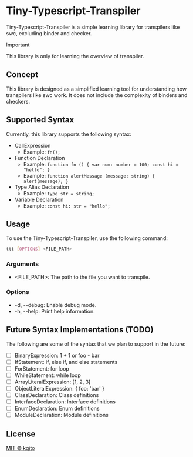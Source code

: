 # Tiny-Typescript-Transpiler
Tiny-Typescript-Transpiler is a simple learning library for transpilers like swc, excluding binder and checker.

> [!IMPORTANT]
> This library is only for learning the overview of transpiler.

## Concept
This library is designed as a simplified learning tool for understanding how transpilers like swc work. It does not include the complexity of binders and checkers.

## Supported Syntax
Currently, this library supports the following syntax:
- CallExpression
  - Example: `fn();`
- Function Declaration
  - Example: `function fn () { var num: number = 100; const hi = "hello"; }`
  - Example: `function alertMessage (message: string) { alert(message); }`
- Type Alias Declaration
  - Example: `type str = string;`
- Variable Declaration
  - Example: `const hi: str = "hello";`

## Usage
To use the Tiny-Typescript-Transpiler, use the following command:

```bash
ttt [OPTIONS] <FILE_PATH>
```

### Arguments
- <FILE_PATH>: The path to the file you want to transpile.

### Options
- -d, --debug: Enable debug mode.
- -h, --help: Print help information.

## Future Syntax Implementations (TODO)
The following are some of the syntax that we plan to support in the future:

- [ ] BinaryExpression: 1 + 1 or foo - bar
- [ ] IfStatement: if, else if, and else statements
- [ ] ForStatement: for loop
- [ ] WhileStatement: while loop
- [ ] ArrayLiteralExpression: [1, 2, 3]
- [ ] ObjectLiteralExpression: { foo: 'bar' }
- [ ] ClassDeclaration: Class definitions
- [ ] InterfaceDeclaration: Interface definitions
- [ ] EnumDeclaration: Enum definitions
- [ ] ModuleDeclaration: Module definitions

## License
[MIT © kqito](./LICENSE)

